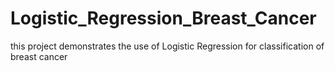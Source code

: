 # Logistic_Regression_Breast_Cancer
this project demonstrates the use of Logistic Regression for classification of breast cancer
